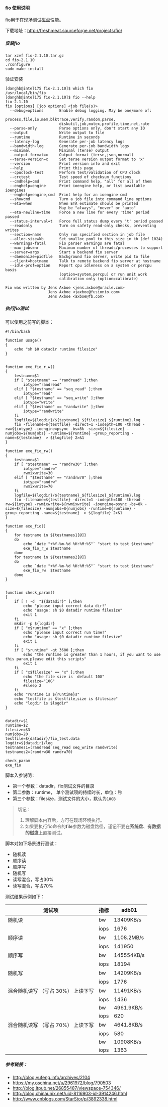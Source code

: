 #### fio 使用说明

fio用于在现场测试磁盘性能。

下载地址：http://freshmeat.sourceforge.net/projects/fio/

##### 安装fio

```
tar xzvf fio-2.1.10.tar.gz
cd fio-2.1.10
./configure 
sudo make install
```

验证安装

```
[danghb@intel175 fio-2.1.10]$ which fio
/usr/local/bin/fio
[danghb@intel175 fio-2.1.10]$ fio --help
fio-2.1.10
fio [options] [job options] <job file(s)>
  --debug=options       Enable debug logging. May be one/more of:
                        process,file,io,mem,blktrace,verify,random,parse,
                        diskutil,job,mutex,profile,time,net,rate
  --parse-only          Parse options only, don't start any IO
  --output              Write output to file
  --runtime             Runtime in seconds
  --latency-log         Generate per-job latency logs
  --bandwidth-log       Generate per-job bandwidth logs
  --minimal             Minimal (terse) output
  --output-format=x     Output format (terse,json,normal)
  --terse-version=x     Set terse version output format to 'x'
  --version             Print version info and exit
  --help                Print this page
  --cpuclock-test       Perform test/validation of CPU clock
  --crctest             Test speed of checksum functions
  --cmdhelp=cmd         Print command help, "all" for all of them
  --enghelp=engine      Print ioengine help, or list available ioengines
  --enghelp=engine,cmd  Print help for an ioengine cmd
  --showcmd             Turn a job file into command line options
  --eta=when            When ETA estimate should be printed
                        May be "always", "never" or "auto"
  --eta-newline=time    Force a new line for every 'time' period passed
  --status-interval=t   Force full status dump every 't' period passed
  --readonly            Turn on safety read-only checks, preventing writes
  --section=name        Only run specified section in job file
  --alloc-size=kb       Set smalloc pool to this size in kb (def 1024)
  --warnings-fatal      Fio parser warnings are fatal
  --max-jobs=nr         Maximum number of threads/processes to support
  --server=args         Start a backend fio server
  --daemonize=pidfile   Background fio server, write pid to file
  --client=hostname     Talk to remote backend fio server at hostname
  --idle-prof=option    Report cpu idleness on a system or percpu basis
                        (option=system,percpu) or run unit work
                        calibration only (option=calibrate)

Fio was written by Jens Axboe <jens.axboe@oracle.com>
                   Jens Axboe <jaxboe@fusionio.com>
                   Jens Axboe <axboe@fb.com>
```



##### 执行fio测试

可以使用之前写的脚本：

```shell
#!/bin/bash

function usage()
{
    echo "sh $0 datadir runtime filesize"
}


function exe_fio_r_w()
{
    testname=$1
    if [ "$testname" == "randread" ];then
        iotype="randread"
    elif [ "$testname" == "seq_read" ];then
        iotype="read"
    elif [ "$testname" == "seq_write" ];then
        iotype="write"
    elif [ "$testname" == "randwrite" ];then
        iotype="randwrite"
    fi
    logfile=${logdir}/${testname}_${filesize}_${runtime}.log
    fio -filename=${testfile} -direct=1 -iodepth=100 -thread -rw=${iotype} -ioengine=psync -bs=8k -size=${filesize} -numjobs=${numjobs} -runtime=${runtime} -group_reporting -name=${testname}  > ${logfile} 2>&1	
}

function exe_fio_rw()
{
    testname=$1
    if [ "$testname" == "randrw30" ];then
        iotype="randrw"
        rwmixwrite=30
    elif [ "$testname" == "randrw70" ];then
        iotype="randrw"
        rwmixwrite=70
    fi
    logfile=${logdir}/${testname}_${filesize}_${runtime}.log
    fio -filename=${testfile} -direct=1 -iodepth=100 -thread -rw=${iotype} -rwmixwrite=${rwmixwrite} -ioengine=psync -bs=8k -size=${filesize} -numjobs=${numjobs} -runtime=${runtime} -group_reporting -name=${testname}  > ${logfile} 2>&1	
}

function exe_fio()
{
    for testname in ${testnames1[@]}
    do
        echo `date "+%Y-%m-%d %H:%M:%S"` "start to test $testname"
        exe_fio_r_w $testname
    done
    for testname in ${testnames2[@]}
    do
        echo `date "+%Y-%m-%d %H:%M:%S"` "start to test $testname"
        exe_fio_rw  $testname
    done
}


function check_param()
{
    if [ ! -d  "${datadir}" ];then
        echo "please input correct data dir!"
        echo "usage: sh $0 datadir runtime filesize"
        exit 1
    fi
    mkdir -p ${logdir}
    if [ "x$runtime" == "x" ];then
        echo "please input correct run time!"
        echo "usage: sh $0 datadir runtime filesize"
        exit 1
    fi
    if [ "$runtime" -gt 3600 ];then
        echo "the runtime is greater than 1 hours, if you want to use this param,please edit this scripts"
        exit 1
    fi
    if [ "x$filesize" == "x" ];then
        echo "the file size is  default 10G"
        filesize="10G"
        #sleep 2
    fi
    echo "runtime is ${runtime}s"
    echo "testfile is $testfile,size is $filesize"
    echo "logdir is $logdir"
}


datadir=$1
runtime=$2
filesize=$3
numjobs=20
testfile=${datadir}/fio_test.data
logdir=${datadir}/log
testnames1=(randread seq_read seq_write randwrite)
testnames2=(randrw30 randrw70)

check_param
exe_fio

```

脚本入参说明：
- 第一个参数：datadir，fio测试文件的目录
- 第二参数：runtime， 单个测试项的持续时长，单位：秒
- 第三个参数：filesize，测试文件的大小，默认为`10GB`


> 切记：
>
> 1. 理解脚本内容后，方可在现场环境执行。
> 2. 如果要执行fio命令的**file**参数为磁盘路径，谨记不要在**系统盘**、**有数据的磁盘**上直接测试。

脚本对如下场景进行测试：

- 随机读
- 顺序读
- 顺序写
- 随机写
- 读写混合，写占30%
- 读写混合，写占70%

测试结果示例如下：

| 测试项                                       | 指标 | adb01      |
| -------------------------------------------- | ---- | ---------- |
| 随机读                                       | bw   | 13409KB/s  |
|                                              | iops | 1676       |
| 顺序读                                       | bw   | 1108.2MB/s |
|                                              | iops | 141950     |
| 顺序写                                       | bw   | 145554KB/s |
|                                              | iops | 18194      |
| 随机写                                       | bw   | 14209KB/s  |
|                                              | iops | 1776       |
| 混合随机读写      （写占 30%）      上读下写 | bw   | 11491KB/s  |
|                                              | iops | 1436       |
|                                              | bw   | 4961.9KB/s |
|                                              | iops | 620        |
| 混合随机读写      （写占 70%）      上读下写 | bw   | 4641.8KB/s |
|                                              | iops | 580        |
|                                              | bw   | 10908KB/s  |
|                                              | iops | 1363       |



##### 参考链接：

- http://blog.yufeng.info/archives/2104
- https://my.oschina.net/u/2961972/blog/790503
- http://blog.itpub.net/26855487/viewspace-754346/
- http://blog.chinaunix.net/uid-8116903-id-3914246.html
- http://www.cnblogs.com/StarStor/p/3892338.html